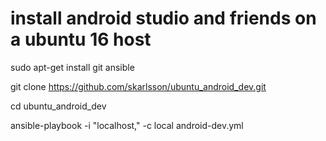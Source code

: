 # install android studio and friends on a ubuntu 16 host

sudo apt-get install git ansible

git clone https://github.com/skarlsson/ubuntu_android_dev.git

cd ubuntu_android_dev

ansible-playbook -i "localhost," -c local android-dev.yml
